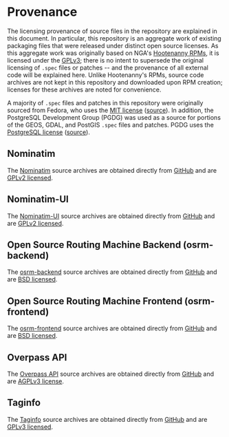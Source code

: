 # Provenance

The licensing provenance of source files in the repository are explained
in this document.  In particular, this repository is an aggregate work of
existing packaging files that were released under distinct open source licenses.
As this aggregate work was originally based on NGA's
[Hootenanny RPMs](https://github.com/ngageoint/hootenanny-rpms), it is
licensed under the [GPLv3](../LICENSE); there is no intent
to supersede the original licensing of `.spec` files or patches -- and the
provenance of all external code will be explained here.  Unlike Hootenanny's
RPMs, source code archives are not kept in this repository and
downloaded upon RPM creation; licenses for these archives are noted for
convenience.

A majority of `.spec` files and patches in this repository were originally
sourced from Fedora, who uses the [MIT license](./licenses/Fedora-LICENSE)
([source](https://fedoraproject.org/wiki/Legal:Licenses/LicenseAgreement)).
In addition, the PostgreSQL Development Group (PGDG) was used as a source for
portions of the GEOS, GDAL, and PostGIS `.spec` files and patches.  PGDG uses
the  [PostgreSQL license](./licenses/PostgreSQL-LICENSE)
([source](https://download.postgresql.org/pub/README)).


## Nominatim

The [Nominatim](https://nominatim.org/) source archives are obtained directly from
[GitHub](https://github.com/osm-search/Nominatim/releases) and are
[GPLv2 licensed](https://github.com/osm-search/Nominatim/blob/master/COPYING).


## Nominatim-UI

The [Nominatim-UI](https://nominatim.org/) source archives are obtained directly from
[GitHub](https://github.com/osm-search/nominatim-ui/releases) and are
[GPLv2 licensed](https://github.com/osm-search/nominatim-ui/blob/master/LICENSE).


## Open Source Routing Machine Backend (osrm-backend)

The [osrm-backend](http://project-osrm.org/) source archives are obtained directly from
[GitHub](https://github.com/Project-OSRM/osrm-backend/releases) and are
[BSD licensed](https://github.com/Project-OSRM/osrm-backend/blob/master/LICENSE.TXT).


## Open Source Routing Machine Frontend (osrm-frontend)

The [osrm-frontend](http://project-osrm.org/) source archives are obtained directly from
[GitHub](https://github.com/Project-OSRM/osrm-frontend) and are
[BSD licensed](https://github.com/Project-OSRM/osrm-frontend/blob/master/LICENSE.TXT).


## Overpass API

The [Overpass API](http://overpass-api.de/) source archives are obtained directly from
[GitHub](https://github.com/drolbr/Overpass-API) and are
[AGPLv3 license](https://github.com/drolbr/Overpass-API/blob/master/COPYING).


## Taginfo

The [Taginfo](https://taginfo.openstreetmap.org/) source archives are obtained directly from
[GitHub](https://github.com/taginfo/taginfo) and are
[GPLv3 licensed](https://github.com/taginfo/taginfo/blob/master/LICENSE).
